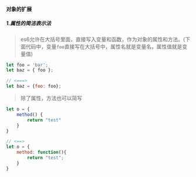 #### 对象的扩展

##### 1.属性的简洁表示法
> es6允许在大括号里面，直接写入变量和函数，作为对象的属性和方法。(下面代码中，变量`foo`直接写在大括号中，属性名就是变量名，属性值就是变量值)

```js
let foo = 'bar';
let baz = { foo };

// <===>
let baz = {foo: foo};
```
> 除了属性，方法也可以简写

```js
let o = {
    method() {
        return "test"
    }
}

// <==>
let o = {
    method: function(){
        return "test";
    }
}
```